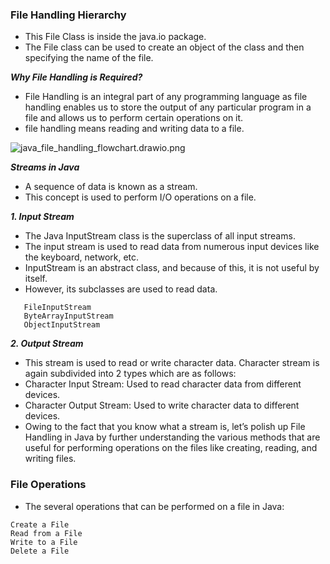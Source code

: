 ### File Handling Hierarchy

- This File Class is inside the java.io package.
- The File class can be used to create an object of the class and then specifying the name of the file.

***Why File Handling is Required?***

- File Handling is an integral part of any programming language as file handling enables us to store the output of any particular program in a file and allows us to perform certain operations on it.
- file handling means reading and writing data to a file.


![java_file_handling_flowchart.drawio.png](../../../../../../Pictures/java_file_handling_flowchart.drawio.png)

***Streams in Java***

- A sequence of data is known as a stream. 
- This concept is used to perform I/O operations on a file.

***1. Input Stream***

- The Java InputStream class is the superclass of all input streams. 
- The input stream is used to read data from numerous input devices like the keyboard, network, etc. 
- InputStream is an abstract class, and because of this, it is not useful by itself. 
- However, its subclasses are used to read data.

```
   FileInputStream
   ByteArrayInputStream
   ObjectInputStream
```

***2. Output Stream***

- This stream is used to read or write character data. Character stream is again subdivided into 2 types which are as follows:
- Character Input Stream: Used to read character data from different devices.
- Character Output Stream: Used to write character data to different devices.
- Owing to the fact that you know what a stream is, let’s polish up File Handling in Java by further understanding the various methods that are useful for performing operations on the files like creating, reading, and writing files.

### File Operations

- The several operations that can be performed on a file in Java:

```
Create a File
Read from a File
Write to a File
Delete a File
```